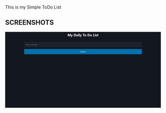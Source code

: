 This is my Simple ToDo List 

<h2>SCREENSHOTS</h2>

<div>
  <img src ='ScreenShots/Screenshot 2025-04-08 184556.png'  >
</div>

<div>
  <img src = ''>
</div>
